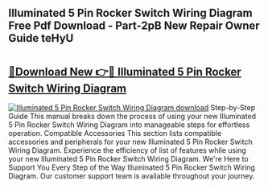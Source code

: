 ## Illuminated 5 Pin Rocker Switch Wiring Diagram Free Pdf Download - Part-2pB New Repair Owner Guide teHyU

# <h2><a href="http://dfic07.blite.top/?on=Illuminated+5+Pin+Rocker+Switch+Wiring+Diagram">🔗Download New 👉🔴 Illuminated 5 Pin Rocker Switch Wiring Diagram</a></h2>

[![Illuminated 5 Pin Rocker Switch Wiring Diagram download](https://i.imgur.com/lujVjoI.png)](http://dfic07.blite.top/?on=Illuminated+5+Pin+Rocker+Switch+Wiring+Diagram)
Step-by-Step Guide This manual breaks down the process of using your new Illuminated 5 Pin Rocker Switch Wiring Diagram into manageable steps for effortless operation. Compatible Accessories This section lists compatible accessories and peripherals for your new Illuminated 5 Pin Rocker Switch Wiring Diagram. Experience the efficiency of list of features while using your new Illuminated 5 Pin Rocker Switch Wiring Diagram. We're Here to Support You Every Step of the Way Illuminated 5 Pin Rocker Switch Wiring Diagram. Our customer support team is available throughout your journey.
